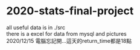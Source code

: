 # 2020-stats-final-project
all useful data is in ./src<br>
there is a excel for data from mysql and pictures<br>
2020/12/15 電腦忘記開...這天的return_time都是18點
